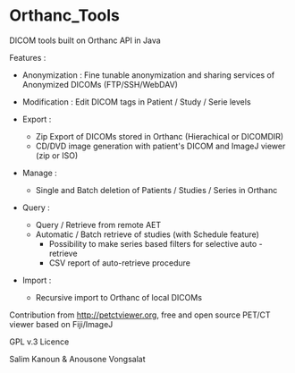 # Orthanc_Tools
DICOM tools built on Orthanc API in Java

Features : 

- Anonymization : Fine tunable anonymization and sharing services of Anonymized DICOMs (FTP/SSH/WebDAV)

- Modification : Edit DICOM tags in Patient / Study / Serie levels

- Export : 
   - Zip Export of DICOMs stored in Orthanc (Hierachical or DICOMDIR)
   - CD/DVD image generation with patient's DICOM and ImageJ viewer (zip or ISO)
   
 - Manage : 
   - Single and Batch deletion of Patients / Studies / Series in Orthanc
   
 - Query : 
   - Query / Retrieve from remote AET
   - Automatic / Batch retrieve of studies (with Schedule feature)
      - Possibility to make series based filters for selective auto - retrieve
      - CSV report of auto-retrieve procedure
   
 - Import :
   - Recursive import to Orthanc of local DICOMs
   
 Contribution from http://petctviewer.org, free and open source PET/CT viewer based on Fiji/ImageJ
 
 GPL v.3 Licence
 
 Salim Kanoun & Anousone Vongsalat
 
